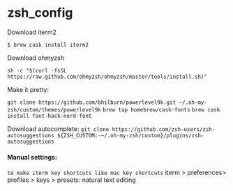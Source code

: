 # zsh_config

Download iterm2

`$ brew cask install iterm2`

Download ohmyzsh

`sh -c "$(curl -fsSL https://raw.github.com/ohmyzsh/ohmyzsh/master/tools/install.sh)"`

Make it pretty:

`git clone https://github.com/bhilburn/powerlevel9k.git ~/.oh-my-zsh/custom/themes/powerlevel9k`
`brew tap homebrew/cask-fonts`
`brew cask install font-hack-nerd-font`

Download autocomplete:
`git clone https://github.com/zsh-users/zsh-autosuggestions ${ZSH_CUSTOM:-~/.oh-my-zsh/custom}/plugins/zsh-autosuggestions`


#### Manual settings:

`to make iterm key shortcuts like mac key shortcuts` 
iterm > preferences> profiles > keys > presets: natural text editing

